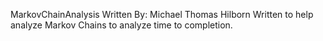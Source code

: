 MarkovChainAnalysis
Written By: Michael Thomas Hilborn
Written to help analyze Markov Chains to analyze time to completion.